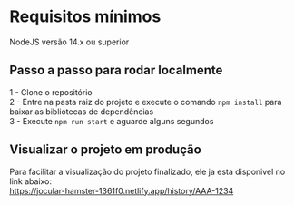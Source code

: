 # Requisitos mínimos
NodeJS versão 14.x ou superior

## Passo a passo para rodar localmente
1 - Clone o repositório  
2 - Entre na pasta raiz do projeto e execute o comando `npm install` para baixar as bibliotecas de dependências  
3 - Execute `npm run start` e aguarde alguns segundos  

## Visualizar o projeto em produção
Para facilitar a visualização do projeto finalizado, ele ja esta disponivel no link abaixo:   
https://jocular-hamster-1361f0.netlify.app/history/AAA-1234
